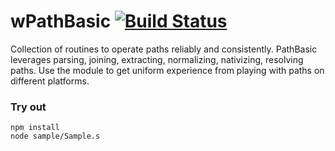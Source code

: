 # wPathBasic [![Build Status](https://travis-ci.org/Wandalen/wPathBasic.svg?branch=master)](https://travis-ci.org/Wandalen/wPathBasic)

Collection of routines to operate paths reliably and consistently. PathBasic leverages parsing, joining, extracting, normalizing, nativizing, resolving paths. Use the module to get uniform experience from playing with paths on different platforms.

### Try out
```
npm install
node sample/Sample.s
```

































































































































































































































